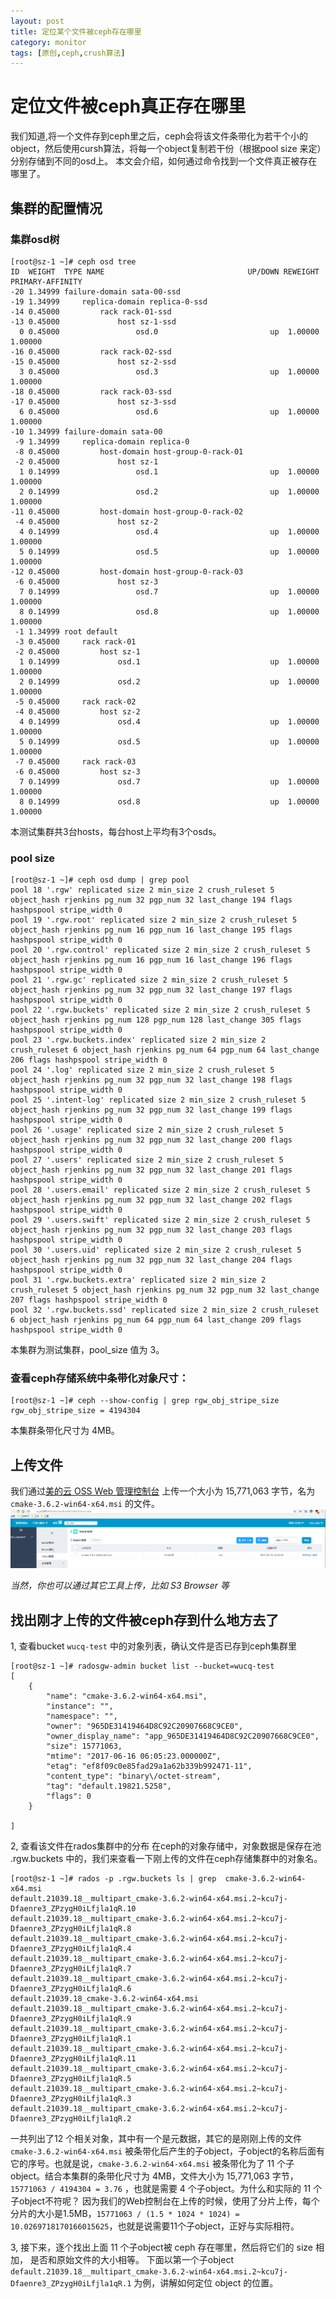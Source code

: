 ```yaml
---
layout: post
title: 定位某个文件被ceph存在哪里
category: monitor
tags: [原创,ceph,crush算法]
---
```

# 定位文件被ceph真正存在哪里

我们知道,将一个文件存到ceph里之后，ceph会将该文件条带化为若干个小的object，然后使用cursh算法，将每一个object复制若干份（根据pool size 来定）分别存储到不同的osd上。
本文会介绍，如何通过命令找到一个文件真正被存在哪里了。

## 集群的配置情况
### 集群osd树

    [root@sz-1 ~]# ceph osd tree
    ID  WEIGHT  TYPE NAME                                UP/DOWN REWEIGHT PRIMARY-AFFINITY 
    -20 1.34999 failure-domain sata-00-ssd                                                 
    -19 1.34999     replica-domain replica-0-ssd                                           
    -14 0.45000         rack rack-01-ssd                                                   
    -13 0.45000             host sz-1-ssd                                                  
      0 0.45000                 osd.0                         up  1.00000          1.00000 
    -16 0.45000         rack rack-02-ssd                                                   
    -15 0.45000             host sz-2-ssd                                                  
      3 0.45000                 osd.3                         up  1.00000          1.00000 
    -18 0.45000         rack rack-03-ssd                                                   
    -17 0.45000             host sz-3-ssd                                                  
      6 0.45000                 osd.6                         up  1.00000          1.00000 
    -10 1.34999 failure-domain sata-00                                                     
     -9 1.34999     replica-domain replica-0                                               
     -8 0.45000         host-domain host-group-0-rack-01                                   
     -2 0.45000             host sz-1                                                      
      1 0.14999                 osd.1                         up  1.00000          1.00000 
      2 0.14999                 osd.2                         up  1.00000          1.00000 
    -11 0.45000         host-domain host-group-0-rack-02                                   
     -4 0.45000             host sz-2                                                      
      4 0.14999                 osd.4                         up  1.00000          1.00000 
      5 0.14999                 osd.5                         up  1.00000          1.00000 
    -12 0.45000         host-domain host-group-0-rack-03                                   
     -6 0.45000             host sz-3                                                      
      7 0.14999                 osd.7                         up  1.00000          1.00000 
      8 0.14999                 osd.8                         up  1.00000          1.00000 
     -1 1.34999 root default                                                               
     -3 0.45000     rack rack-01                                                           
     -2 0.45000         host sz-1                                                          
      1 0.14999             osd.1                             up  1.00000          1.00000 
      2 0.14999             osd.2                             up  1.00000          1.00000 
     -5 0.45000     rack rack-02                                                           
     -4 0.45000         host sz-2                                                          
      4 0.14999             osd.4                             up  1.00000          1.00000 
      5 0.14999             osd.5                             up  1.00000          1.00000 
     -7 0.45000     rack rack-03                                                           
     -6 0.45000         host sz-3                                                          
      7 0.14999             osd.7                             up  1.00000          1.00000 
      8 0.14999             osd.8                             up  1.00000          1.00000 

本测试集群共3台hosts，每台host上平均有3个osds。

### pool size
    [root@sz-1 ~]# ceph osd dump | grep pool
    pool 18 '.rgw' replicated size 2 min_size 2 crush_ruleset 5 object_hash rjenkins pg_num 32 pgp_num 32 last_change 194 flags hashpspool stripe_width 0
    pool 19 '.rgw.root' replicated size 2 min_size 2 crush_ruleset 5 object_hash rjenkins pg_num 16 pgp_num 16 last_change 195 flags hashpspool stripe_width 0
    pool 20 '.rgw.control' replicated size 2 min_size 2 crush_ruleset 5 object_hash rjenkins pg_num 16 pgp_num 16 last_change 196 flags hashpspool stripe_width 0
    pool 21 '.rgw.gc' replicated size 2 min_size 2 crush_ruleset 5 object_hash rjenkins pg_num 32 pgp_num 32 last_change 197 flags hashpspool stripe_width 0
    pool 22 '.rgw.buckets' replicated size 2 min_size 2 crush_ruleset 5 object_hash rjenkins pg_num 128 pgp_num 128 last_change 305 flags hashpspool stripe_width 0
    pool 23 '.rgw.buckets.index' replicated size 2 min_size 2 crush_ruleset 6 object_hash rjenkins pg_num 64 pgp_num 64 last_change 206 flags hashpspool stripe_width 0
    pool 24 '.log' replicated size 2 min_size 2 crush_ruleset 5 object_hash rjenkins pg_num 32 pgp_num 32 last_change 198 flags hashpspool stripe_width 0
    pool 25 '.intent-log' replicated size 2 min_size 2 crush_ruleset 5 object_hash rjenkins pg_num 32 pgp_num 32 last_change 199 flags hashpspool stripe_width 0
    pool 26 '.usage' replicated size 2 min_size 2 crush_ruleset 5 object_hash rjenkins pg_num 32 pgp_num 32 last_change 200 flags hashpspool stripe_width 0
    pool 27 '.users' replicated size 2 min_size 2 crush_ruleset 5 object_hash rjenkins pg_num 32 pgp_num 32 last_change 201 flags hashpspool stripe_width 0
    pool 28 '.users.email' replicated size 2 min_size 2 crush_ruleset 5 object_hash rjenkins pg_num 32 pgp_num 32 last_change 202 flags hashpspool stripe_width 0
    pool 29 '.users.swift' replicated size 2 min_size 2 crush_ruleset 5 object_hash rjenkins pg_num 32 pgp_num 32 last_change 203 flags hashpspool stripe_width 0
    pool 30 '.users.uid' replicated size 2 min_size 2 crush_ruleset 5 object_hash rjenkins pg_num 32 pgp_num 32 last_change 204 flags hashpspool stripe_width 0
    pool 31 '.rgw.buckets.extra' replicated size 2 min_size 2 crush_ruleset 5 object_hash rjenkins pg_num 32 pgp_num 32 last_change 207 flags hashpspool stripe_width 0
    pool 32 '.rgw.buckets.ssd' replicated size 2 min_size 2 crush_ruleset 6 object_hash rjenkins pg_num 64 pgp_num 64 last_change 209 flags hashpspool stripe_width 0

本集群为测试集群，pool_size 值为 3。
### 查看ceph存储系统中条带化对象尺寸：

    [root@sz-1 ~]# ceph --show-config | grep rgw_obj_stripe_size
    rgw_obj_stripe_size = 4194304
    
本集群条带化尺寸为 4MB。


## 上传文件
我们通过[美的云 OSS Web 管理控制台](http://mconsole.midea.net) 上传一个大小为 15,771,063 字节，名为 `cmake-3.6.2-win64-x64.msi` 的文件。
![](../../assets/images/upload-file-by-oss.jpg)

*当然，你也可以通过其它工具上传，比如 S3 Browser 等*

## 找出刚才上传的文件被ceph存到什么地方去了

1, 查看bucket `wucq-test` 中的对象列表，确认文件是否已存到ceph集群里

    [root@sz-1 ~]# radosgw-admin bucket list --bucket=wucq-test
    [
        {
            "name": "cmake-3.6.2-win64-x64.msi",
            "instance": "",
            "namespace": "",
            "owner": "965DE31419464D8C92C20907668C9CE0",
            "owner_display_name": "app_965DE31419464D8C92C20907668C9CE0",
            "size": 15771063,
            "mtime": "2017-06-16 06:05:23.000000Z",
            "etag": "ef8f09c0e85fad29a1a62b339b992471-11",
            "content_type": "binary\/octet-stream",
            "tag": "default.19821.5258",
            "flags": 0
        }
    
    ]


2, 查看该文件在rados集群中的分布
在ceph的对象存储中，对象数据是保存在池 .rgw.buckets 中的，我们来查看一下刚上传的文件在ceph存储集群中的对象名。

    [root@sz-1 ~]# rados -p .rgw.buckets ls | grep  cmake-3.6.2-win64-x64.msi
    default.21039.18__multipart_cmake-3.6.2-win64-x64.msi.2~kcu7j-Dfaenre3_ZPzygH0iLfjla1qR.10
    default.21039.18__multipart_cmake-3.6.2-win64-x64.msi.2~kcu7j-Dfaenre3_ZPzygH0iLfjla1qR.8
    default.21039.18__multipart_cmake-3.6.2-win64-x64.msi.2~kcu7j-Dfaenre3_ZPzygH0iLfjla1qR.4
    default.21039.18__multipart_cmake-3.6.2-win64-x64.msi.2~kcu7j-Dfaenre3_ZPzygH0iLfjla1qR.7
    default.21039.18__multipart_cmake-3.6.2-win64-x64.msi.2~kcu7j-Dfaenre3_ZPzygH0iLfjla1qR.6
    default.21039.18_cmake-3.6.2-win64-x64.msi
    default.21039.18__multipart_cmake-3.6.2-win64-x64.msi.2~kcu7j-Dfaenre3_ZPzygH0iLfjla1qR.9
    default.21039.18__multipart_cmake-3.6.2-win64-x64.msi.2~kcu7j-Dfaenre3_ZPzygH0iLfjla1qR.1
    default.21039.18__multipart_cmake-3.6.2-win64-x64.msi.2~kcu7j-Dfaenre3_ZPzygH0iLfjla1qR.11
    default.21039.18__multipart_cmake-3.6.2-win64-x64.msi.2~kcu7j-Dfaenre3_ZPzygH0iLfjla1qR.5
    default.21039.18__multipart_cmake-3.6.2-win64-x64.msi.2~kcu7j-Dfaenre3_ZPzygH0iLfjla1qR.3
    default.21039.18__multipart_cmake-3.6.2-win64-x64.msi.2~kcu7j-Dfaenre3_ZPzygH0iLfjla1qR.2

一共列出了12 个相关对象，其中有一个是元数据，其它的是刚刚上传的文件 `cmake-3.6.2-win64-x64.msi` 被条带化后产生的子object，子object的名称后面有它的序号。也就是说，`cmake-3.6.2-win64-x64.msi` 被条带化为了 11 个子object。结合本集群的条带化尺寸为 4MB，文件大小为 15,771,063 字节，
`15771063 / 4194304 = 3.76` ，也就是需要 4 个子object。为什么和实际的 11 个子object不符呢？
因为我们的Web控制台在上传的时候，使用了分片上传，每个分片的大小是1.5MB，`15771063 / (1.5 * 1024 * 1024) = 10.0269718170166015625`，也就是说需要11个子object，正好与实际相符。

3, 接下来，逐个找出上面 11 个子object被 ceph 存在哪里，然后将它们的 size 相加， 是否和原始文件的大小相等。
下面以第一个子object `default.21039.18__multipart_cmake-3.6.2-win64-x64.msi.2~kcu7j-Dfaenre3_ZPzygH0iLfjla1qR.1` 为例，讲解如何定位 object 的位置。

